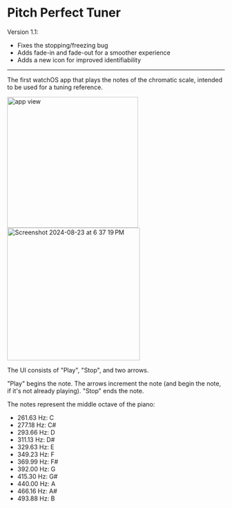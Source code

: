 # Pitch Perfect Tuner

Version 1.1: 
- Fixes the stopping/freezing bug
- Adds fade-in and fade-out for a smoother experience
- Adds a new icon for improved identifiability
  
__________________________________________________________________________________________________________________________________________________________________________________________________________________
The first watchOS app that plays the notes of the chromatic scale, intended to be used for a tuning reference. 

<img width="303" alt="app view" src="https://github.com/user-attachments/assets/86b089f8-9a27-4d3e-a731-79fd5c170175">
<img width="307" alt="Screenshot 2024-08-23 at 6 37 19 PM" src="https://github.com/user-attachments/assets/93e91812-50a9-44d8-8211-1c32fdb46a0a">

The UI consists of "Play", "Stop", and two arrows. 

"Play" begins the note. The arrows increment the note (and begin the note, if it's not already playing). "Stop" ends the note.

The notes represent the middle octave of the piano:

- 261.63 Hz: C
- 277.18 Hz: C#
- 293.66 Hz: D
- 311.13 Hz: D#
- 329.63 Hz: E
- 349.23 Hz: F
- 369.99 Hz: F#
- 392.00 Hz: G
- 415.30 Hz: G#
- 440.00 Hz: A
- 466.16 Hz: A#
- 493.88 Hz: B
